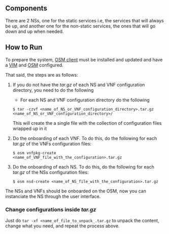 ## Components

There are 2 NSs, one for the static services i.e, the services that will always be up, and another one for the non-static services, the ones that will go down and up when needed.

## How to Run

To prepare the system, [OSM client](https://osm.etsi.org/wikipub/index.php/OSM_client) must be installed and updated and have a [VIM](https://osm.etsi.org/docs/user-guide/04-vim-setup.html) and [OSM](https://osm.etsi.org/) configured.

That said, the steps are as follows:

1. If you do not have the _tar.gz_ of each NS and VNF configuration directory, you need to do the following
   
     - For each NS and VNF configuration directory do the following
     
    ```
    $ tar -czvf <name_of_NS_or_VNF_configuration_directory>.tar.gz <name_of_NS_or_VNF_configuration_directory>/
    ```

    This will create the a single file with the collection of configuration files wrapped up in it
    
2. Do the onboarding of each VNF. To do this, do the following for each _tar.gz_ of the VNFs configuration files:
   
    ```
    $ osm vnfpkg-create <name_of_VNF_file_with_the_configuration>.tar.gz
    ```
    
3. Do the onboarding of each NS. To do this, do the following for each _tar.gz_ of the NSs configuration files:
    
    ```
    $ osm nsd-create <name_of_NS_file_with_the_configuration>.tar.gz
    ```
    
The NSs and VNFs should be onboarded on the OSM, now you can instanciate the NS through the user interface.

### Change configurations inside _tar.gz_

Just do `tar -xf <name_of_file_to_unpack_.tar.gz` to unpack the content, change what you need, and repeat the process above.


